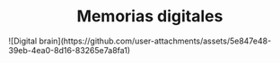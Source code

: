 <h1 align="center">Memorias digitales</h1>
![Digital brain](https://github.com/user-attachments/assets/5e847e48-39eb-4ea0-8d16-83265e7a8fa1)
